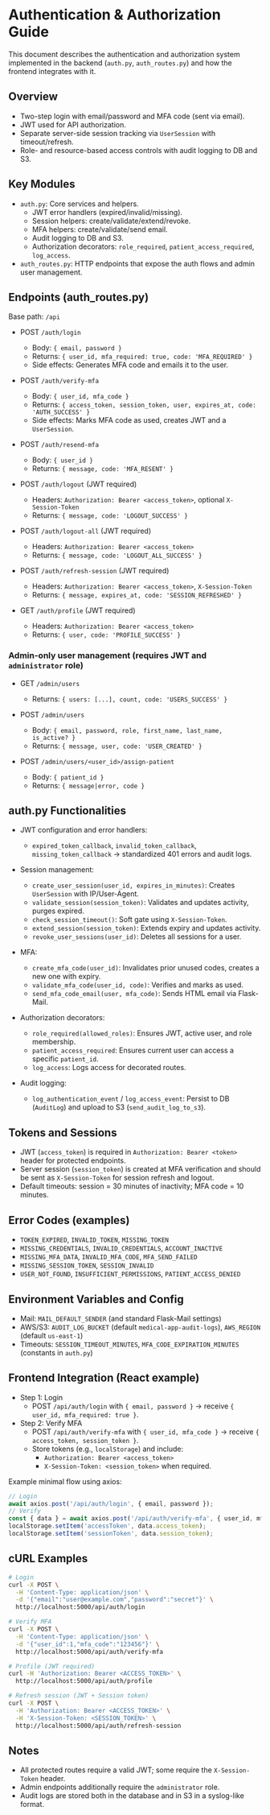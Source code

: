 # Authentication & Authorization Guide

This document describes the authentication and authorization system implemented in the backend (`auth.py`, `auth_routes.py`) and how the frontend integrates with it.

## Overview

- Two-step login with email/password and MFA code (sent via email).
- JWT used for API authorization.
- Separate server-side session tracking via `UserSession` with timeout/refresh.
- Role- and resource-based access controls with audit logging to DB and S3.

## Key Modules

- `auth.py`: Core services and helpers.
  - JWT error handlers (expired/invalid/missing).
  - Session helpers: create/validate/extend/revoke.
  - MFA helpers: create/validate/send email.
  - Audit logging to DB and S3.
  - Authorization decorators: `role_required`, `patient_access_required`, `log_access`.
- `auth_routes.py`: HTTP endpoints that expose the auth flows and admin user management.

## Endpoints (auth_routes.py)
Base path: `/api`

- POST `/auth/login`
  - Body: `{ email, password }`
  - Returns: `{ user_id, mfa_required: true, code: 'MFA_REQUIRED' }`
  - Side effects: Generates MFA code and emails it to the user.

- POST `/auth/verify-mfa`
  - Body: `{ user_id, mfa_code }`
  - Returns: `{ access_token, session_token, user, expires_at, code: 'AUTH_SUCCESS' }`
  - Side effects: Marks MFA code as used, creates JWT and a `UserSession`.

- POST `/auth/resend-mfa`
  - Body: `{ user_id }`
  - Returns: `{ message, code: 'MFA_RESENT' }`

- POST `/auth/logout` (JWT required)
  - Headers: `Authorization: Bearer <access_token>`, optional `X-Session-Token`
  - Returns: `{ message, code: 'LOGOUT_SUCCESS' }`

- POST `/auth/logout-all` (JWT required)
  - Headers: `Authorization: Bearer <access_token>`
  - Returns: `{ message, code: 'LOGOUT_ALL_SUCCESS' }`

- POST `/auth/refresh-session` (JWT required)
  - Headers: `Authorization: Bearer <access_token>`, `X-Session-Token`
  - Returns: `{ message, expires_at, code: 'SESSION_REFRESHED' }`

- GET `/auth/profile` (JWT required)
  - Headers: `Authorization: Bearer <access_token>`
  - Returns: `{ user, code: 'PROFILE_SUCCESS' }`

### Admin-only user management (requires JWT and `administrator` role)

- GET `/admin/users`
  - Returns: `{ users: [...], count, code: 'USERS_SUCCESS' }`

- POST `/admin/users`
  - Body: `{ email, password, role, first_name, last_name, is_active? }`
  - Returns: `{ message, user, code: 'USER_CREATED' }`

- POST `/admin/users/<user_id>/assign-patient`
  - Body: `{ patient_id }`
  - Returns: `{ message|error, code }`

## auth.py Functionalities

- JWT configuration and error handlers:
  - `expired_token_callback`, `invalid_token_callback`, `missing_token_callback` → standardized 401 errors and audit logs.

- Session management:
  - `create_user_session(user_id, expires_in_minutes)`: Creates `UserSession` with IP/User-Agent.
  - `validate_session(session_token)`: Validates and updates activity, purges expired.
  - `check_session_timeout()`: Soft gate using `X-Session-Token`.
  - `extend_session(session_token)`: Extends expiry and updates activity.
  - `revoke_user_sessions(user_id)`: Deletes all sessions for a user.

- MFA:
  - `create_mfa_code(user_id)`: Invalidates prior unused codes, creates a new one with expiry.
  - `validate_mfa_code(user_id, code)`: Verifies and marks as used.
  - `send_mfa_code_email(user, mfa_code)`: Sends HTML email via Flask-Mail.

- Authorization decorators:
  - `role_required(allowed_roles)`: Ensures JWT, active user, and role membership.
  - `patient_access_required`: Ensures current user can access a specific `patient_id`.
  - `log_access`: Logs access for decorated routes.

- Audit logging:
  - `log_authentication_event` / `log_access_event`: Persist to DB (`AuditLog`) and upload to S3 (`send_audit_log_to_s3`).

## Tokens and Sessions

- JWT (`access_token`) is required in `Authorization: Bearer <token>` header for protected endpoints.
- Server session (`session_token`) is created at MFA verification and should be sent as `X-Session-Token` for session refresh and logout.
- Default timeouts: session = 30 minutes of inactivity; MFA code = 10 minutes.

## Error Codes (examples)

- `TOKEN_EXPIRED`, `INVALID_TOKEN`, `MISSING_TOKEN`
- `MISSING_CREDENTIALS`, `INVALID_CREDENTIALS`, `ACCOUNT_INACTIVE`
- `MISSING_MFA_DATA`, `INVALID_MFA_CODE`, `MFA_SEND_FAILED`
- `MISSING_SESSION_TOKEN`, `SESSION_INVALID`
- `USER_NOT_FOUND`, `INSUFFICIENT_PERMISSIONS`, `PATIENT_ACCESS_DENIED`

## Environment Variables and Config

- Mail: `MAIL_DEFAULT_SENDER` (and standard Flask-Mail settings)
- AWS/S3: `AUDIT_LOG_BUCKET` (default `medical-app-audit-logs`), `AWS_REGION` (default `us-east-1`)
- Timeouts: `SESSION_TIMEOUT_MINUTES`, `MFA_CODE_EXPIRATION_MINUTES` (constants in `auth.py`)

## Frontend Integration (React example)

- Step 1: Login
  - POST `/api/auth/login` with `{ email, password }` → receive `{ user_id, mfa_required: true }`.
- Step 2: Verify MFA
  - POST `/api/auth/verify-mfa` with `{ user_id, mfa_code }` → receive `{ access_token, session_token }`.
  - Store tokens (e.g., `localStorage`) and include:
    - `Authorization: Bearer <access_token>`
    - `X-Session-Token: <session_token>` when required.

Example minimal flow using axios:
```js
// Login
await axios.post('/api/auth/login', { email, password });
// Verify
const { data } = await axios.post('/api/auth/verify-mfa', { user_id, mfa_code });
localStorage.setItem('accessToken', data.access_token);
localStorage.setItem('sessionToken', data.session_token);
```

## cURL Examples

```bash
# Login
curl -X POST \
  -H 'Content-Type: application/json' \
  -d '{"email":"user@example.com","password":"secret"}' \
  http://localhost:5000/api/auth/login

# Verify MFA
curl -X POST \
  -H 'Content-Type: application/json' \
  -d '{"user_id":1,"mfa_code":"123456"}' \
  http://localhost:5000/api/auth/verify-mfa

# Profile (JWT required)
curl -H 'Authorization: Bearer <ACCESS_TOKEN>' \
  http://localhost:5000/api/auth/profile

# Refresh session (JWT + Session token)
curl -X POST \
  -H 'Authorization: Bearer <ACCESS_TOKEN>' \
  -H 'X-Session-Token: <SESSION_TOKEN>' \
  http://localhost:5000/api/auth/refresh-session
```

## Notes

- All protected routes require a valid JWT; some require the `X-Session-Token` header.
- Admin endpoints additionally require the `administrator` role.
- Audit logs are stored both in the database and in S3 in a syslog-like format.
